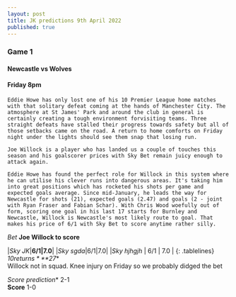 ```yaml
---
layout: post
title: JK predictions 9th April 2022
published: true
---
```

### Game 1  
#### Newcastle vs Wolves
#### Friday 8pm  

`Eddie Howe has only lost one of his 10 Premier League home matches with that solitary defeat coming at the hands of Manchester City. The atmosphere at St James' Park and around the club in general is certainly creating a tough environment forvisiting teams. Three straight defeats have stalled their progress towards safety but all of those setbacks came on the road. A return to home comforts on Friday night under the lights should see them snap that losing run.`

`Joe Willock is a player who has landed us a couple of touches this season and his goalscorer prices with Sky Bet remain juicy enough to attack again.`

`Eddie Howe has found the perfect role for Willock in this system where he can utilise his clever runs into dangerous areas. It's taking him into great positions which has rocketed his shots per game and expected goals average. Since mid-January, he leads the way for Newcastle for shots (21), expected goals (2.47) and goals (2 - joint with Ryan Fraser and Fabian Schar). With Chris Wood woefully out of form, scoring one goal in his last 17 starts for Burnley and Newcastle, Willock is Newcastle's most likely route to goal. That makes his price of 6/1 with Sky Bet to score anytime rather silly.`

*Bet*    **Joe Willock to score**
<style>  
.tablelines table, .tablelines td, .tablelines th {  
        border: 1px solid black;  
        }  
td {
    padding-right: 50px;
}
td {
    padding-left: 5px;
}
</style>  
|*Sky JK*|**6/1|7.0**|
|*Sky sgda*|6/1|7.0|
|*Sky hjhgjh* | 6/1 | 7.0 |
{: .tablelines}
*$10 returns* **$27**  
Willock not in squad. Knee injury on Friday so we probably didged the bet  

*Score prediction**     2-1  
**Score** 1-0  


